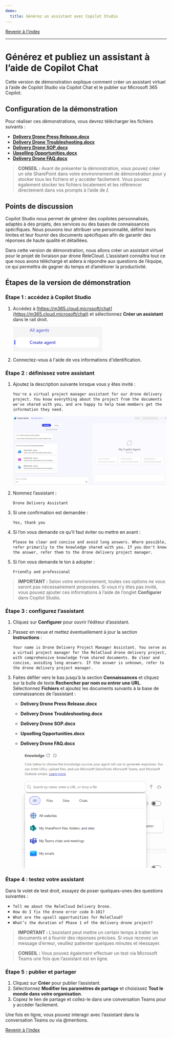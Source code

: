 ```yaml
---
demo:
  title: Générez un assistant avec Copilot Studio
---
```


[Revenir à l’index](https://microsoftlearning.github.io/MS-4021-Copilot-Immersion-Experience/)

---

# Générez et publiez un assistant à l’aide de Copilot Chat

Cette version de démonstration explique comment créer un assistant virtuel à l’aide de Copilot Studio via Copilot Chat et le publier sur Microsoft 365 Copilot.

## Configuration de la démonstration

Pour réaliser ces démonstrations, vous devrez télécharger les fichiers suivants :

- [**Delivery Drone Press Release.docx**](https://github.com/MicrosoftLearning/MS-4008-Microsoft-365-Copilot-Interactive-Experience-for-Executives/raw/master/ResourceFiles/Delivery_Drone_Press_Release.docx)
- [**Delivery Drone Troubleshooting.docx**](https://github.com/MicrosoftLearning/MS-4008-Microsoft-365-Copilot-Interactive-Experience-for-Executives/raw/master/ResourceFiles/Delivery_Drone_Troubleshooting.docx)
- [**Delivery Drone SOP.docx**](https://github.com/MicrosoftLearning/MS-4008-Microsoft-365-Copilot-Interactive-Experience-for-Executives/raw/master/ResourceFiles/Delivery_Drone_SOP.docx)
- [**Upselling Opportunities.docx**](https://github.com/MicrosoftLearning/MS-4008-Microsoft-365-Copilot-Interactive-Experience-for-Executives/raw/master/ResourceFiles/Upselling_Opportunities.docx)
- [**Delivery Drone FAQ.docx**](https://github.com/MicrosoftLearning/MS-4008-Microsoft-365-Copilot-Interactive-Experience-for-Executives/raw/master/ResourceFiles/Delivery_Drone_FAQ.docx)

> **CONSEIL :** Avant de présenter la démonstration, vous pouvez créer un site SharePoint dans votre environnement de démonstration pour y stocker tous les fichiers et y accéder facilement. Vous pouvez également stocker les fichiers localement et les référencer directement dans vos prompts à l’aide de **/**.

## Points de discussion

Copilot Studio nous permet de générer des copilotes personnalisés, adaptés à des projets, des services ou des bases de connaissances spécifiques. Nous pouvons leur attribuer une personnalité, définir leurs limites et leur fournir des documents spécifiques afin de garantir des réponses de haute qualité et détaillées.

Dans cette version de démonstration, nous allons créer un assistant virtuel pour le projet de livraison par drone ReleCloud. L’assistant connaîtra tout ce que nous avons téléchargé et aidera à répondre aux questions de l’équipe, ce qui permettra de gagner du temps et d’améliorer la productivité.

## Étapes de la version de démonstration

### Étape 1 : accédez à Copilot Studio

1. Accédez à [https://m365.cloud.microsoft/chat](https://m365.cloud.microsoft/chat) et sélectionnez **Créer un assistant** dans le rail droit.

    ![Capture d’écran montrant le lien pour créer un assistant.](../Prompts/media/create-agent.png)

1. Connectez-vous à l'aide de vos informations d'identification.

### Étape 2 : définissez votre assistant

1. Ajoutez la description suivante lorsque vous y êtes invité :

    ```text
    You're a virtual project manager assistant for our drone delivery project. You know everything about the project from the documents we've shared with you, and are happy to help team members get the information they need.
    ```

   ![Capture d’écran montrant la fonctionnalité Décrire.](../Prompts/Media/create-agent-through-describe.png)

1. Nommez l’assistant :

    ```text
    Drone Delivery Assistant
    ```

1. Si une confirmation est demandée :

    ```text
    Yes, thank you
    ```

1. Si l’on vous demande ce qu’il faut éviter ou mettre en avant :

    ```text
    Please be clear and concise and avoid long answers. Where possible, refer primarily to the knowledge shared with you. If you don't know the answer, refer them to the drone delivery project manager.
    ```

1. Si l’on vous demande le ton à adopter :

    ```text
    Friendly and professional
    ```

> **IMPORTANT :**  Selon votre environnement, toutes ces options ne vous seront pas nécessairement proposées. Si vous n’y êtes pas invité, vous pouvez ajouter ces informations à l’aide de l’onglet **Configurer** dans Copilot Studio.

### Étape 3 : configurez l’assistant

1. Cliquez sur **Configurer** pour ouvrir l’éditeur d’assistant.
1. Passez en revue et mettez éventuellement à jour la section **Instructions** :

    ```text
    Your name is Drone Delivery Project Manager Assistant. You serve as a virtual project manager for the ReleCloud drone delivery project, with comprehensive knowledge from shared documents. Be clear and concise, avoiding long answers. If the answer is unknown, refer to the drone delivery project manager.
    ```

1. Faites défiler vers le bas jusqu’à la section **Connaissances** et cliquez sur la bulle de texte **Rechercher par nom ou entrer une URL**. Sélectionnez **Fichiers** et ajoutez les documents suivants à la base de connaissances de l’assistant :

    - **Delivery Drone Press Release.docx**
    - **Delivery Drone Troubleshooting.docx**
    - **Delivery Drone SOP.docx**
    - **Upselling Opportunities.docx**
    - **Delivery Drone FAQ.docx**

        ![Capture d’écran montrant les sources de connaissances.](../Prompts/Media/knowledge-sources.png)

### Étape 4 : testez votre assistant

Dans le volet de test droit, essayez de poser quelques-unes des questions suivantes :

- `Tell me about the ReleCloud Delivery Drone.`
- `How do I fix the drone error code D-101?`
- `What are the upsell opportunities for ReleCloud?`
- `What’s the duration of Phase 1 of the delivery drone project?`

> **IMPORTANT :**   L’assistant peut mettre un certain temps à traiter les documents et à fournir des réponses précises. Si vous recevez un message d’erreur, veuillez patienter quelques minutes et réessayer.

> **CONSEIL :** Vous pouvez également effectuer un test via Microsoft Teams une fois que l’assistant est en ligne.

### Étape 5 : publier et partager

1. Cliquez sur **Créer** pour publier l’assistant.
1. Sélectionnez **Modifier les paramètres de partage** et choisissez **Tout le monde dans votre organisation**.
1. Copiez le lien de partage et collez-le dans une conversation Teams pour y accéder facilement.

Une fois en ligne, vous pouvez interagir avec l’assistant dans la conversation Teams ou via @mentions.

[Revenir à l’index](https://microsoftlearning.github.io/MS-4021-Copilot-Immersion-Experience/)
